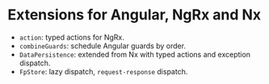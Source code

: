 # Extensions for Angular, NgRx and Nx

- `action`: typed actions for NgRx.
- `combineGuards`: schedule Angular guards by order.
- `DataPersistence`: extended from Nx with typed actions and exception dispatch.
- `FpStore`: lazy dispatch, `request-response` dispatch.

